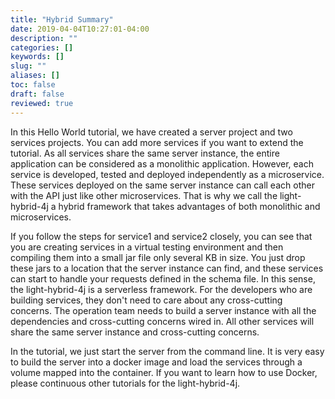 ```yaml
---
title: "Hybrid Summary"
date: 2019-04-04T10:27:01-04:00
description: ""
categories: []
keywords: []
slug: ""
aliases: []
toc: false
draft: false
reviewed: true
---
```


In this Hello World tutorial, we have created a server project and two services projects. You can add more services if you want to extend the tutorial. As all services share the same server instance, the entire application can be considered as a monolithic application. However, each service is developed, tested and deployed independently as a microservice. These services deployed on the same server instance can call each other with the API just like other microservices. That is why we call the light-hybrid-4j a hybrid framework that takes advantages of both monolithic and microservices. 

If you follow the steps for service1 and service2 closely, you can see that you are creating services in a virtual testing environment and then compiling them into a small jar file only several KB in size. You just drop these jars to a location that the server instance can find, and these services can start to handle your requests defined in the schema file. In this sense, the light-hybrid-4j is a serverless framework. For the developers who are building services, they don't need to care about any cross-cutting concerns. The operation team needs to build a server instance with all the dependencies and cross-cutting concerns wired in. All other services will share the same server instance and cross-cutting concerns. 

In the tutorial, we just start the server from the command line. It is very easy to build the server into a docker image and load the services through a volume mapped into the container. If you want to learn how to use Docker, please continuous other tutorials for the light-hybrid-4j. 

